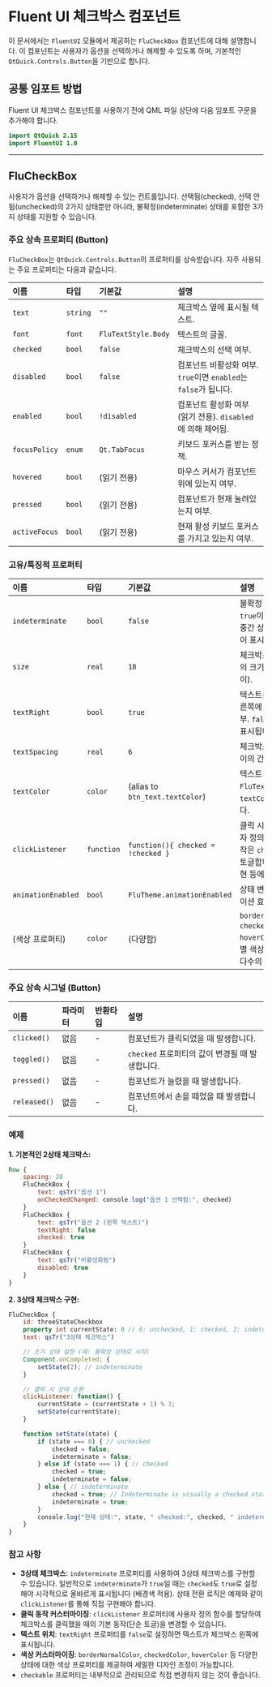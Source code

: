# Fluent UI 체크박스 컴포넌트

이 문서에서는 `FluentUI` 모듈에서 제공하는 `FluCheckBox` 컴포넌트에 대해 설명합니다. 이 컴포넌트는 사용자가 옵션을 선택하거나 해제할 수 있도록 하며, 기본적인 `QtQuick.Controls.Button`을 기반으로 합니다.

## 공통 임포트 방법

Fluent UI 체크박스 컴포넌트를 사용하기 전에 QML 파일 상단에 다음 임포트 구문을 추가해야 합니다.

```qml
import QtQuick 2.15
import FluentUI 1.0
```

---

## FluCheckBox

사용자가 옵션을 선택하거나 해제할 수 있는 컨트롤입니다. 선택됨(checked), 선택 안 됨(unchecked)의 2가지 상태뿐만 아니라, 불확정(indeterminate) 상태를 포함한 3가지 상태를 지원할 수 있습니다.

### 주요 상속 프로퍼티 (Button)

`FluCheckBox`는 `QtQuick.Controls.Button`의 프로퍼티를 상속받습니다. 자주 사용되는 주요 프로퍼티는 다음과 같습니다.

| 이름         | 타입     | 기본값              | 설명                                                         |
| :----------- | :------- | :------------------ | :----------------------------------------------------------- |
| `text`       | `string` | `""`                | 체크박스 옆에 표시될 텍스트.                                   |
| `font`       | `font`   | `FluTextStyle.Body` | 텍스트의 글꼴.                                               |
| `checked`    | `bool`   | `false`             | 체크박스의 선택 여부.                                        |
| `disabled`   | `bool`   | `false`             | 컴포넌트 비활성화 여부. `true`이면 `enabled`는 `false`가 됩니다. |
| `enabled`    | `bool`   | `!disabled`         | 컴포넌트 활성화 여부 (읽기 전용). `disabled`에 의해 제어됨.      |
| `focusPolicy`| `enum`   | `Qt.TabFocus`       | 키보드 포커스를 받는 정책.                                     |
| `hovered`    | `bool`   | (읽기 전용)         | 마우스 커서가 컴포넌트 위에 있는지 여부.                         |
| `pressed`    | `bool`   | (읽기 전용)         | 컴포넌트가 현재 눌려있는지 여부.                               |
| `activeFocus`| `bool`   | (읽기 전용)         | 현재 활성 키보드 포커스를 가지고 있는지 여부.                    |

### 고유/특징적 프로퍼티

| 이름            | 타입       | 기본값                             | 설명                                                                                      |
| :-------------- | :--------- | :--------------------------------- | :---------------------------------------------------------------------------------------- |
| `indeterminate` | `bool`     | `false`                            | 불확정 상태 여부. `true`이면 체크박스에 중간 상태(-) 아이콘이 표시됩니다.                      |
| `size`          | `real`     | `18`                               | 체크박스 그래픽 영역의 크기 (너비와 높이).                                                  |
| `textRight`     | `bool`     | `true`                             | 텍스트를 체크박스 오른쪽에 표시할지 여부. `false`이면 왼쪽에 표시됩니다.                          |
| `textSpacing`   | `real`     | `6`                                | 체크박스와 텍스트 사이의 간격.                                                              |
| `textColor`     | `color`    | (alias to `btn_text.textColor`)    | 텍스트 색상. `FluText`의 `textColor`를 따릅니다.                                            |
| `clickListener` | `function` | `function(){ checked = !checked }` | 클릭 시 실행될 사용자 정의 함수. 기본 동작은 `checked` 상태를 토글합니다. 3상태 구현 등에 사용됩니다. |
| `animationEnabled`| `bool`   | `FluTheme.animationEnabled`        | 상태 변경 시 애니메이션 효과 사용 여부.                                                     |
| (색상 프로퍼티) | `color`    | (다양함)                           | `borderNormalColor`, `checkedColor`, `hoverColor` 등 상태별 색상을 제어하는 다수의 프로퍼티. |

### 주요 상속 시그널 (Button)

| 이름         | 파라미터 | 반환타입 | 설명                                                  |
| :----------- | :------- | :------- | :---------------------------------------------------- |
| `clicked()`    | 없음     | -        | 컴포넌트가 클릭되었을 때 발생합니다.                   |
| `toggled()`    | 없음     | -        | `checked` 프로퍼티의 값이 변경될 때 발생합니다.        |
| `pressed()`    | 없음     | -        | 컴포넌트가 눌렸을 때 발생합니다.                        |
| `released()`   | 없음     | -        | 컴포넌트에서 손을 떼었을 때 발생합니다.                  |

### 예제

**1. 기본적인 2상태 체크박스:**

```qml
Row {
    spacing: 20
    FluCheckBox {
        text: qsTr("옵션 1")
        onCheckedChanged: console.log("옵션 1 선택됨:", checked)
    }
    FluCheckBox {
        text: qsTr("옵션 2 (왼쪽 텍스트)")
        textRight: false
        checked: true
    }
    FluCheckBox {
        text: qsTr("비활성화됨")
        disabled: true
    }
}
```

**2. 3상태 체크박스 구현:**

```qml
FluCheckBox {
    id: threeStateCheckbox
    property int currentState: 0 // 0: unchecked, 1: checked, 2: indeterminate
    text: qsTr("3상태 체크박스")

    // 초기 상태 설정 (예: 불확정 상태로 시작)
    Component.onCompleted: {
        setState(2); // indeterminate
    }

    // 클릭 시 상태 순환
    clickListener: function() {
        currentState = (currentState + 1) % 3;
        setState(currentState);
    }

    function setState(state) {
        if (state === 0) { // unchecked
            checked = false;
            indeterminate = false;
        } else if (state === 1) { // checked
            checked = true;
            indeterminate = false;
        } else { // indeterminate
            checked = true; // Indeterminate is visually a checked state
            indeterminate = true;
        }
        console.log("현재 상태:", state, " checked:", checked, " indeterminate:", indeterminate)
    }
}
```

### 참고 사항

*   **3상태 체크박스**: `indeterminate` 프로퍼티를 사용하여 3상태 체크박스를 구현할 수 있습니다. 일반적으로 `indeterminate`가 `true`일 때는 `checked`도 `true`로 설정해야 시각적으로 올바르게 표시됩니다 (배경색 적용). 상태 전환 로직은 예제와 같이 `clickListener`를 통해 직접 구현해야 합니다.
*   **클릭 동작 커스터마이징**: `clickListener` 프로퍼티에 사용자 정의 함수를 할당하여 체크박스를 클릭했을 때의 기본 동작(단순 토글)을 변경할 수 있습니다.
*   **텍스트 위치**: `textRight` 프로퍼티를 `false`로 설정하면 텍스트가 체크박스 왼쪽에 표시됩니다.
*   **색상 커스터마이징**: `borderNormalColor`, `checkedColor`, `hoverColor` 등 다양한 상태에 대한 색상 프로퍼티를 제공하여 세밀한 디자인 조정이 가능합니다.
*   `checkable` 프로퍼티는 내부적으로 관리되므로 직접 변경하지 않는 것이 좋습니다. 